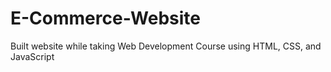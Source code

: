 ﻿# E-Commerce-Website

Built website while taking Web Development Course using HTML, CSS, and JavaScript
